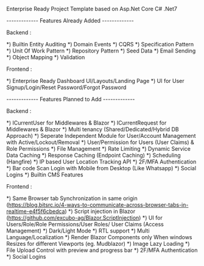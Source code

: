 Enterprise Ready Project Template based on Asp.Net Core C# .Net7

------------- Features Already Added -------------

Backend :

*) Builtin Entity Auditing
*) Domain Events
*) CQRS
*) Specification Pattern
*) Unit Of Work Pattern
*) Repository Pattern
*) Seed Data
*) Email Sending
*) Object Mapping
*) Validation

Frontend :

*) Enterprise Ready Dashboard UI/Layouts/Landing Page
*) UI for User Signup/Login/Reset Password/Forgot Password



------------- Features Planned to Add -------------

Backend :

*) ICurrentUser for Middlewares & Blazor
*) ICurrentRequest for Middlewares & Blazor
*) Multi tenancy (Shared/Dedicated/Hybrid DB Approach)
*) Seperate Independent Module for User/Account Management with Active/Lockout/Removal
*) User/Permission for Users (User Claims) & Role Permissions
*) File Management
*) Rate Limiting
*) Dynamic Service Data Caching
*) Response Caching (Endpoint Caching)
*) Scheduling (Hangfire)
*) IP based User Location Tracking API
*) 2F/MFA Authentication
*) Bar code Scan Login with Mobile from Desktop (Like Whatsapp)
*) Social Logins
*) Builtin CMS Features

Frontend :

*) Same Browser tab Synchronization in same origin (https://blog.bitsrc.io/4-ways-to-communicate-across-browser-tabs-in-realtime-e4f5f6cbedca)
*) Script injection in Blazor (https://github.com/excubo-ag/Blazor.ScriptInjection)
*) UI for Users/Role/Role Permissions/User Roles/ User Claims (Access Management)
*) Dark/Light Mode
*) RTL support
*) Multi Language/Localization
*) Render Blazor Components only When windows Resizes for different Viewports (eg. Mudblazor)
*) Image Lazy Loading
*) File Upload Control with preview and progress bar
*) 2F/MFA Authentication
*) Social Logins

